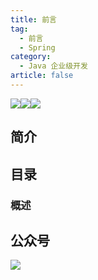 ```yaml
---
title: 前言
tag: 
  - 前言
  - Spring
category:
  - Java 企业级开发
article: false
---
```

[![](https://img.shields.io/badge/博客-IT达摩院-blue.svg)](/blog.html)[![](https://img.shields.io/badge/公众号-marico-green.svg)](/blog.html)[![](https://img.shields.io/badge/我的交流群-marico-{}.svg)](/blog.html)

## 简介


## 目录

### 概述


## 公众号
![](https://s1.vika.cn/space/2022/11/21/b1bf26f310144a3bbfc2c706ffa3f8fc)